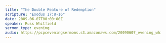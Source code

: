 ```yaml
---
title: "The Double Feature of Redemption"
scripture: "Exodus 17:8-16"
date: 2009-06-07T00:00:00Z
speaker: Russ Whitfield
sermon_type: evening
audio: https://pcpceveningsermons.s3.amazonaws.com/20090607_evening_whitfield.mp3 
---
```



